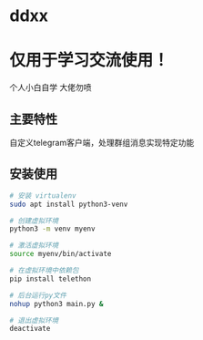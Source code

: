# ddxx

# 仅用于学习交流使用！

个人小白自学 大佬勿喷

## 主要特性

自定义telegram客户端，处理群组消息实现特定功能

## 安装使用
```bash
# 安装 virtualenv
sudo apt install python3-venv

# 创建虚拟环境
python3 -m venv myenv 

# 激活虚拟环境
source myenv/bin/activate

# 在虚拟环境中依赖包
pip install telethon 

# 后台运行py文件
nohup python3 main.py & 

# 退出虚拟环境
deactivate
```

